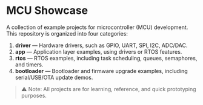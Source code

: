 # MCU Showcase

A collection of example projects for microcontroller (MCU) development.  
This repository is organized into four categories:

1. **driver** — Hardware drivers, such as GPIO, UART, SPI, I2C, ADC/DAC.
2. **app** — Application layer examples, using drivers or RTOS features.
3. **rtos** — RTOS examples, including task scheduling, queues, semaphores, and timers.
4. **bootloader** — Bootloader and firmware upgrade examples, including serial/USB/OTA update demos.

> ⚠️ Note: All projects are for learning, reference, and quick prototyping purposes.
